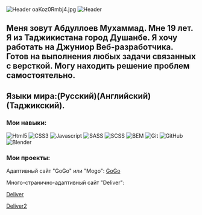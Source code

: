 ![Header](https://github.com/MMII0220/Summary/blob/main/assets/name.jpg)
oaKoz0Rmbj4.jpg
![Header](<img src="oaKoz0Rmbj4.jpg" />)

## Меня зовут Абдуллоев Мухаммад. Мне 19 лет. Я из Таджикистана город Душанбе. Я хочу работать на Джуниор Веб-разработчика. Готов на выполнения любых задачи связанных с версткой. Могу находить решение проблем самостоятельно.

## Языки мира:(Русский)(Английский)(Таджикский).

### Мои навыки:

![Html5](https://img.shields.io/badge/-Html5-df6e08?style=for-the-badge&logo=Html5&logoColor=efecec)
![CSS3](https://img.shields.io/badge/-CSS3-df6e08?style=for-the-badge&logo=CSS3&logoColor=606de0)
![Javascript](https://img.shields.io/badge/-Javascript-df6e08?style=for-the-badge&logo=Javascript&logoColor=f4e216)
![SASS](https://img.shields.io/badge/-SASS-df6e08?style=for-the-badge&logo=SASS&logoColor=f41d6f)
![SCSS](https://img.shields.io/badge/-SCSS-df6e08?style=for-the-badge&logo=SCSS&logoColor=ff0000)
![BEM](https://img.shields.io/badge/-BEM-df6e08?style=for-the-badge&logo=BEM&logoColor=1b1b1b)
![Git](https://img.shields.io/badge/-Git-df6e08?style=for-the-badge&logo=Git&logoColor=000000)
![GitHub](https://img.shields.io/badge/-GitHub-df6e08?style=for-the-badge&logo=GitHub&logoColor=000000)
![Blender](https://img.shields.io/badge/-Blender-df6e08?style=for-the-badge&logo=Blender&logoColor=fcbf28)

### Мои проекты:

Адаптивный сайт "GoGo" или "Mogo": <a href="https://mmii0220.github.io/GoGo/">GoGo</a>

Много-странично-адаптивный сайт "Deliver":

<a href="https://mmii0220.github.io/deliver/">Deliver</a>

<a href="https://mmii0220.github.io/deliver2/">Deliver2</a>
